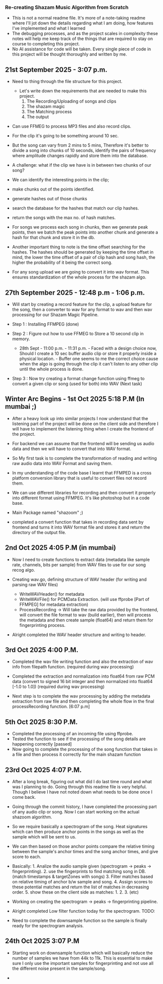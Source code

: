 ### Re-creating Shazam Music Algorithm from Scratch

- This is not a normal readme file. It's more of a note-taking readme where I'll jot down
  the details regarding what I am doing, how features I've implemented and what I learned
- The debugging processes, and as the project scales in complexity these notes will help me keep track of the things that are required to stay on course to completing this project.
- No AI assistance for code will be taken. Every single piece of code in this project will be thought thoroughly and written by me.

## 21st September 2025 - 3:07 p.m.

- Need to thing through the file structure for this project.
  - Let's write down the requirements that are needed to make this project.
    1. The Recording/Uploading of songs and clips
    2. The shazam magic 
    3. The Matching process
    4. The output 

- Can use FFMEG to process MP3 files and also record clips. 
- For the clip it's going to be something around 10 sec.
- But the song can vary from 2 mins to 5 mins, Therefore it's better to divide a song into chunks of 10 seconds, identify the pairs of frequency where amplitude changes rapidly and store them into the database.
- A challenge: what if the clip we have is in between two chunks of our song? 
- We can identify the interesting points in the clip;
- make chunks out of the points identified.
- generate hashes out of those chunks
- search the database for the hashes that match our clip hashes.
- return the songs with the max no. of hash matches.

- For songs we process each song in chunks, then we generate peak points,
then we batch the peak points into another chunk and generate a hash for that chunk and store it in the db.

- Another important thing to note is the time offset searching for the hashes. The hashes should be generated by keeping the time offset in mind, the lower the time offset of a pair of clip hash and song hash, the higher the probability of it being the correct song.

- For any song upload we are going to convert it into wav format. This ensures standardization of the whole process for the shazam algo.


## 27th September 2025 - 12:48 p.m - 1:06 p.m. 

- Will start by creating a record feature for the clip, a upload feature for the song, then a converter to wav for any format to wav and then wav processing for our Shazam Magic Pipeline.

- Step 1 : Installing FFMPEG (done)

- Step 2 : Figure out how to use FFMEG to Store a 10 second clip in memory. 
  - 28th Sept - 11:00 p.m. - 11:31 p.m.
           - Faced with a design choice now, Should I create a 10 sec buffer audio clip or store it properly inside a physical location. 
           - Buffer one seems to me the correct choice cause when the algo is going through the clip it can't listen to any other clip until the whole process is done.

- Step 3 : Now try creating a format change function using ffmeg to convert a given clip or song (used for both) into WAV (Next task)

## Winter Arc Begins - 1st Oct 2025 5:18 P.M (In mumbai ;)

- After a heavy look up into similar projects I now understand that the listening part of the project will be done on the client side and therefore I will have to implement the listening thing when I create the frontend of the project. 

- For backend we can assume that the frontend will be sending us audio data and then we will have to convert that into WAV format.

- So My first task is to complete the transformation of reading and writing raw audio data into WAV Format and saving them.

- In my understanding of the code base I learnt that FFMPED is a cross platform conversion library that is useful to convert files not record them. 

- We can use different libraries for recording and then convert it properly into different format using FFMPEG. It's like photoshop but in a code base.

- Main Package named "shazoom" ;)

- completed a convert function that takes in recording data sent by frontend and turns it into WAV format file and stores it and return the directory of the output file.

## 2nd Oct 2025 4:05 P.M (in mumbai)
- Now I need to create functions to extract data (metadata like sample rate, channels, bits per sample) from WAV files to use for our song recog algo.

- Creating wav.go, defining structure of WAV header (for writing and parsing raw WAV files)
  - WriteWAVHeader() for metadata
  - WriteWAVFile() for PCMData Extraction. (will use ffprobe [Part of FFMPEG] for metadata extraction)
  - ProcessRecording -> Will take the raw data provided by the frontend, will convert the file format to wav (build earlier), then will process the metadata and then create sample (float64) and return them for fingerprinting process.

- Alright completed the WAV header structure and writing to header. 

## 3rd Oct 2025 4:00 P.M.
 
- Completed the wav file writing function and also the extraction of wav info from filepath function. (required during wav processing)

- Completed the extraction and normalization into float64 from raw PCM data (convert to signed 16 bit integer and then normalized into float64 [-1.0 to 1.0]) (required during wav processing)

- Next step is to complete the wav processing by adding the metadata extraction from raw file and then completing the whole flow in the final processRecording function. [6:07 p.m]

## 5th Oct 2025 8:30 P.M.

- Completed the processing of an incoming file using ffprobe.
- Tested the function to see if the processing of the song details are happening correctly [passed]
- Now going to complete the processing of the song function that takes in a file and then process it correctly for the main shazam function


## 23rd Oct 2025 4:07 P.M.

- After a long break, figuring out what did I do last time round and what was I planning to do. Going through this readme file is very helpful. Though I believe I have not noted down what needs to be done once I come back.

- Going through the commit history, I have completed the processing part of any audio clip or song. Now I can start working on the actual shazoom algorithm.

- So we require basically a spectrogram of the song. Heat signatures which can then produce anchor points in the songs as well as the sample which will be sent to us. 

- We can then based on those anchor points compare the relative timing between the sample's anchor times and the song anchor times, and give score to each. 

- Basically: 
            1. Analize the audio sample given (spectrogram -> peaks -> fingerprinting). 
            2. use the fingerprints to find matching song in DB. (match timestamps & targetZones with songs)
            3. Filter matches based on relative timing of anchor b/w sample and song.
            4. Assign scores to these potential matches and return the list of matches in decreasing order.
            5. show these on the client side as matches: 1. 2. 3. (etc)

- Working on creating the spectrogram -> peaks -> fingerprinting pipeline.

- Alright completed Low filter function today for the spectrogram. 
TODO: 
- Need to complete the downsample function so the sample is finally ready for the spectrogram analysis.

## 24th Oct 2025 3:07 P.M

- Starting work on downsample function which will basically reduce the number of samples we have from 44k to 11k. This is essential to make sure I only use the important samples for fingerprinting and not use all the different noise present in the sample/song.

- 
